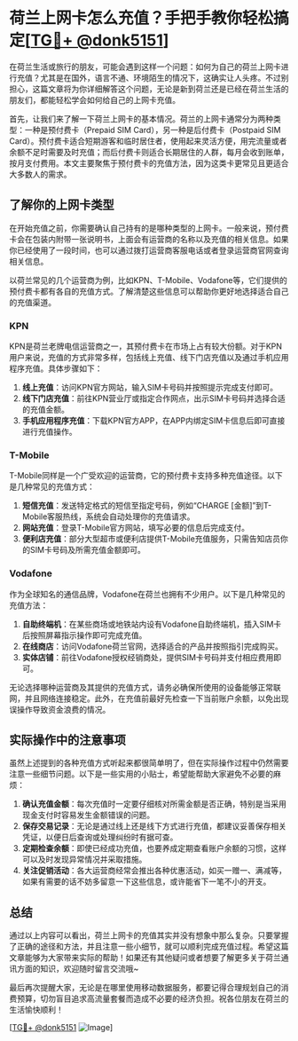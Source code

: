 # 荷兰上网卡怎么充值？手把手教你轻松搞定[[TG💪+ @donk5151](https://t.me/s/donk5151)]

在荷兰生活或旅行的朋友，可能会遇到这样一个问题：如何为自己的荷兰上网卡进行充值？尤其是在国外，语言不通、环境陌生的情况下，这确实让人头疼。不过别担心，这篇文章将为你详细解答这个问题，无论是新到荷兰还是已经在荷兰生活的朋友们，都能轻松学会如何给自己的上网卡充值。

首先，让我们来了解一下荷兰上网卡的基本情况。荷兰的上网卡通常分为两种类型：一种是预付费卡（Prepaid SIM Card），另一种是后付费卡（Postpaid SIM Card）。预付费卡适合短期游客和临时居住者，使用起来灵活方便，用完流量或者余额不足时需要及时充值；而后付费卡则适合长期居住的人群，每月会收到账单，按月支付费用。本文主要聚焦于预付费卡的充值方法，因为这类卡更常见且更适合大多数人的需求。

## 了解你的上网卡类型

在开始充值之前，你需要确认自己持有的是哪种类型的上网卡。一般来说，预付费卡会在包装内附带一张说明书，上面会有运营商的名称以及充值的相关信息。如果你已经使用了一段时间，也可以通过拨打运营商客服电话或者登录运营商官网查询相关信息。

以荷兰常见的几个运营商为例，比如KPN、T-Mobile、Vodafone等，它们提供的预付费卡都有各自的充值方式。了解清楚这些信息可以帮助你更好地选择适合自己的充值渠道。

### KPN
KPN是荷兰老牌电信运营商之一，其预付费卡在市场上占有较大份额。对于KPN用户来说，充值的方式非常多样，包括线上充值、线下门店充值以及通过手机应用程序充值。具体步骤如下：

1. **线上充值**：访问KPN官方网站，输入SIM卡号码并按照提示完成支付即可。
2. **线下门店充值**：前往KPN营业厅或指定合作网点，出示SIM卡号码并选择合适的充值金额。
3. **手机应用程序充值**：下载KPN官方APP，在APP内绑定SIM卡信息后即可直接进行充值操作。

### T-Mobile
T-Mobile同样是一个广受欢迎的运营商，它的预付费卡支持多种充值途径。以下是几种常见的充值方式：

1. **短信充值**：发送特定格式的短信至指定号码，例如“CHARGE [金额]”到T-Mobile客服热线，系统会自动处理你的充值请求。
2. **网站充值**：登录T-Mobile官方网站，填写必要的信息后完成支付。
3. **便利店充值**：部分大型超市或便利店提供T-Mobile充值服务，只需告知店员你的SIM卡号码及所需充值金额即可。

### Vodafone
作为全球知名的通信品牌，Vodafone在荷兰也拥有不少用户。以下是几种常见的充值方法：

1. **自助终端机**：在某些商场或地铁站内设有Vodafone自助终端机，插入SIM卡后按照屏幕指示操作即可完成充值。
2. **在线商店**：访问Vodafone荷兰官网，选择适合的产品并按照指引完成购买。
3. **实体店铺**：前往Vodafone授权经销商处，提供SIM卡号码并支付相应费用即可。

无论选择哪种运营商及其提供的充值方式，请务必确保所使用的设备能够正常联网，并且网络连接稳定。此外，在充值前最好先检查一下当前账户余额，以免出现误操作导致资金浪费的情况。

## 实际操作中的注意事项

虽然上述提到的各种充值方式听起来都很简单明了，但在实际操作过程中仍然需要注意一些细节问题。以下是一些实用的小贴士，希望能帮助大家避免不必要的麻烦：

1. **确认充值金额**：每次充值时一定要仔细核对所需金额是否正确，特别是当采用现金支付时容易发生金额错误的问题。
2. **保存交易记录**：无论是通过线上还是线下方式进行充值，都建议妥善保存相关凭证，以便日后查询或处理纠纷时有据可查。
3. **定期检查余额**：即使已经成功充值，也要养成定期查看账户余额的习惯，这样可以及时发现异常情况并采取措施。
4. **关注促销活动**：各大运营商经常会推出各种优惠活动，如买一赠一、满减等，如果有需要的话不妨多留意一下这些信息，或许能省下一笔不小的开支。

## 总结

通过以上内容可以看出，荷兰上网卡的充值其实并没有想象中那么复杂。只要掌握了正确的途径和方法，并且注意一些小细节，就可以顺利完成充值过程。希望这篇文章能够为大家带来实际的帮助！如果还有其他疑问或者想要了解更多关于荷兰通讯方面的知识，欢迎随时留言交流哦~

最后再次提醒大家，无论是在哪里使用移动数据服务，都要记得合理规划自己的消费预算，切勿盲目追求高流量套餐而造成不必要的经济负担。祝各位朋友在荷兰的生活愉快顺利！

[[TG💪+ @donk5151](https://t.me/s/donk5151) ![Image](https://i.postimg.cc/rwNCRYN7/Snipaste-2025-04-30-17-27-05.png)]